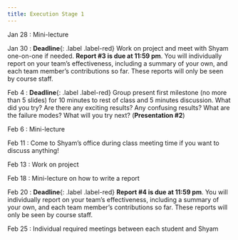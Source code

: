 ```yaml
---
title: Execution Stage 1
---
```


Jan 28
: Mini-lecture

Jan 30
: **Deadline**{: .label .label-red} Work on project and meet with Shyam one-on-one if needed. **Report #3 is due at 11:59 pm**. You will individually report on your team’s effectiveness, including a summary of your own, and each team member’s contributions so far. These reports will only be seen by course staff.

Feb 4
: **Deadline**{: .label .label-red} Group present first milestone (no more than 5 slides) for 10 minutes to rest of class and 5 minutes discussion. What did you try? Are there any exciting results? Any confusing results? What are the failure modes? What will you try next? (**Presentation #2**)

Feb 6
: Mini-lecture

Feb 11
: Come to Shyam’s office during class meeting time if you want to discuss anything!

Feb 13
: Work on project

Feb 18
: Mini-lecture on how to write a report

Feb 20
: **Deadline**{: .label .label-red} **Report #4 is due at 11:59 pm**. You will individually report on your team’s effectiveness, including a summary of your own, and each team member’s contributions so far. These reports will only be seen by course staff.

Feb 25
: Individual required meetings between each student and Shyam

<!-- Oct 7
: [Resizing Arrays](#)
  : [2.4](#), [2.5](#)

Oct 8
: **Lab**{: .label .label-purple } [Resizing Arrays](#)

Oct 9
: [Runtime Analysis](#)
  : [8.1](#), [8.2](#), [8.3](#), [8.4](#)
: **HW 2 due**{: .label .label-red } -->
